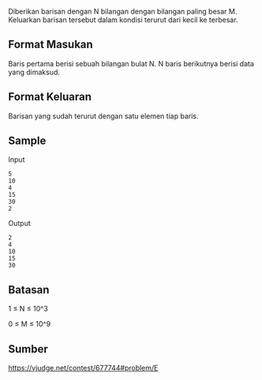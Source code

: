 Diberikan barisan dengan N bilangan dengan bilangan paling besar M. Keluarkan barisan tersebut dalam kondisi terurut dari kecil ke terbesar.

## Format Masukan
Baris pertama berisi sebuah bilangan bulat N. N baris berikutnya berisi data yang dimaksud.

## Format Keluaran
Barisan yang sudah terurut dengan satu elemen tiap baris.

## Sample
Input
```
5
10
4
15
30
2
```
Output
```
2
4
10
15
30
```

## Batasan
1 ≤ N ≤ 10^3

0 ≤ M ≤ 10^9

## Sumber
https://vjudge.net/contest/677744#problem/E
